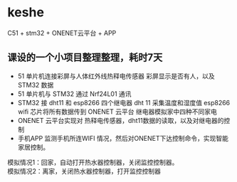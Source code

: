 # keshe
C51 + stm32 + ONENET云平台 + APP

## 课设的一个小项目整理整理，耗时7天
* 51 单片机连接彩屏与人体红外线热释电传感器
    彩屏显示是否有人，以及STM32 数据
* 51 单片机与 STM32 通过 Nrf24L01 通讯
* STM32 接 dht11 和 esp8266 四个继电器
     dht 11 采集温度和湿度值
     esp8266 wifi 芯片将所有数据传到 ONENET 云平台
     继电器模拟家中四种不同家电
* ONENET 云平台实现对 热释电传感器，dht11数据的读取，以及对继电器的控制
* 手机APP 监测手机所连WIFI 情况，然后对ONENET下达控制命令，实现智能家居控制。

 模拟情况1：回家，自动打开热水器控制器，关闭监控控制器。<br>
 模拟情况2：离家，关闭热水器控制器，打开监控控制器
